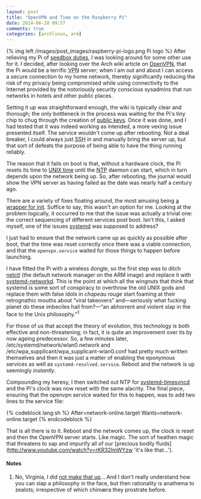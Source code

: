 ```yaml
---
layout: post
title: "OpenVPN and Time on the Raspberry Pi"
date: 2014-06-28 09:57
comments: true
categories: [archlinux, arm]
---
```

{% img left /images/post_images/raspberry-pi-logo.png Pi logo %}
After relieving my Pi of
[seedbox duties](http://jasonwryan.com/blog/2013/06/29/raspberry/ 'Post on Torrent Pi'),
I was looking around for some other use for it. I decided, after looking over
the Arch wiki article on [OpenVPN](https://wiki.archlinux.org/index.php/Openvpn 'Simple, really…'), 
that the Pi would be a terrific <acronym title="virtual private network">VPN</acronym> 
server; when I am out and about I can access a secure connection to my home
network, thereby significantly reducing the risk of my privacy being
compromised while using connectivity to the Internet provided by the
notoriously security conscious sysadmins that run networks in hotels and
other public places.

Setting it up was straightforward enough, the wiki is typically clear and thorough; the only
bottleneck in the process was waiting for the Pi's tiny chip to chug through the creation of
[public keys](https://wiki.archlinux.org/index.php/Create_a_Public_Key_Infrastructure_Using_the_easy-rsa_Scripts 'Wiki page on the easy-rsa scripts'). Once it was done, and I had tested that it was
indeed working as intended, a more vexing issue presented itself. The service wouldn't come
up after rebooting. Not a deal breaker, I could always just <acronym title="Secure Shell">SSH</acronym>
in and manually bring the server up, but that sort of defeats the purpose of being able to
have the thing running reliably.

The reason that it fails on boot is that, without a hardware clock, the Pi
resets its time to 
[UNIX time](https://en.wikipedia.org/wiki/Unix_time 'Wikipedia article')
until the
[NTP](https://wiki.archlinux.org/index.php/Ntp 'Arch wiki page') daemon can
start, which in turn depends upon the network being up. So, after rebooting,
the journal would show the VPN server as having failed as the date was nearly
half a century ago. 

There are a variety of fixes floating around, the most amusing being
[a wrapper for init](http://archlinuxarm.org/forum/viewtopic.php?f=31&t=6037#p34228 'Yes, really…').
Suffice to say, this wasn't an option for me. Looking at the problem logically, it occurred to me
that the issue was actually a trivial one: the correct sequencing of different services
post boot. Isn't this, I asked myself, one of the issues 
[systemd](http://www.freedesktop.org/wiki/Software/systemd/ 'At freedesktop.org') was supposed
to address?

I just had to ensure that the network came up as quickly as possible after boot, that the time
was reset correctly once there was a viable connection, and that the `openvpn.service` waited for
those things to happen before launching. 

I have fitted the Pi with a wireless dongle, so the first step was to ditch
[netctl](https://wiki.archlinux.org/index.php/Netctl 'Arch wiki page') (the
default network manager on the ARM image) and replace it with 
[systemd-networkd](https://wiki.archlinux.org/index.php/Systemd-networkd 'More wiki pages for you…').
This is the point at which all the wingnuts that think that systemd is some
sort of conspiracy to overthrow the old UNIX gods and replace them with false
idols in *chapeau rouge* start foaming at their retrognathic mouths about
“viral takeovers” and—seriously what fucking planet do these imbeciles hail
from?—“an abhorrent and violent slap in the face to the Unix
philosophy.”<sup>1</sup>

For those of us that accept the theory of evolution, this technology is both
effective and non-threatening; in fact, it is quite an improvement over its by
now ageing predecessor. So, a few minutes later, 
<span class="file">/etc/systemd/network/wlan0.network</span> and 
<span class="file">/etc/wpa_supplicant/wpa_supplicant-wlan0.conf</span> had pretty much
written themselves and then it was just a matter of enabling the eponymous services
as well as `systemd-resolved.service`. Reboot and the network is up seemingly
*instantly*.

Compounding my heresy, I then switched out NTP for 
[systemd-timesyncd](http://man7.org/linux/man-pages/man8/systemd-timesyncd.8.html 'Man page') 
and the Pi's clock was now reset with the same alacrity. The final piece, ensuring 
that the openvpn service waited for this to happen, was to add two lines to the 
service file:

{% codeblock lang:sh %} 
After=network-online.target
Wants=network-online.target
{% endcodeblock %}

That is all there is to it. Reboot and the network comes up, the clock is reset and then
the OpenVPN server starts. Like magic. The sort of heathen magic that threatens to
sap and impurify all of our
[precious bodily fluids](http://www.youtube.com/watch?v=rKR32ImWYzw 'it's like that…').

#### Notes
1. No, Virginia, I did [not make that up](http://boycottsystemd.org/)…
And I don't really understand how you can slap a philosophy in the face, but then
rationality is anathema to zealots; irrespective of which chimæra they
prostrate before.
